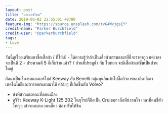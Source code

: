 ```yaml
---
layout: post
title: "มอเตอร์ไซด์"
date: 2019-06-02 22:55:01 +0700
feature-img: "https://source.unsplash.com/tvG4WvjgsEY"
credit-name: "Parker Burchfield"
credit-user: "@parkerburchfield"
tags:
- Love
---
```

วันนี้ดูเรื่องเตรียมหาซื้อเสื้อผ้า / ที่โบ้เบ๊ - ได้ความรู้ว่าถ้าเป็นเสื้อผ้าธรรมดามาที่นี่จะราคาถูก แต่เวลาจะเป็นตี 2 - ประมาณตี 5 ก็เก็บร้านแล้ว? / ส่วนที่ประตูน้ำ กับ ใบหยก จะมีเสื้อผ้าแฟชั่นเป็นส่วนใหญ่

ถัดมาเป็นเรื่องรถมอเตอร์ไซด์ Keeway กับ Benelli กลุ่มทุนจีนเข้าไปซื้อกิจการของอิตาลีเอาเทคโนโลยีและการออกแบบมาใช้ คล้ายๆ ที่เกิดขึ้นกับ Volvo?

<i class="fa fa-child" style="color:plum"></i>

- ส่งพี่สาวและคณะที่ดอนเมือง
- ดูรีวิว Keeway K-Light 125 202 ในยุโรปก็ถือเป็น Cruiser เล็กที่น่าสนใจ เวลาที่คนขี่ตัวใหญ่ๆ เข่าจะเกะกะเวลาเลี้ยว ต้องปรับให้ชิน

